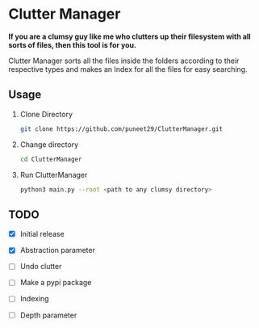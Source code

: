 # Clutter Manager

**If you are a clumsy guy like me who clutters up their filesystem with all sorts of files, then this tool is for you.**

Clutter Manager sorts all the files inside the folders according to their respective types and makes an Index for all the files for easy searching.

## Usage

1. Clone Directory

    ```bash
    git clone https://github.com/puneet29/ClutterManager.git
    ```

2. Change directory

    ```bash
    cd ClutterManager
    ```

3. Run ClutterManager

    ```bash
    python3 main.py --root <path to any clumsy directory>
    ```

## TODO

- [x] Initial release

- [x] Abstraction parameter

- [ ] Undo clutter

- [ ] Make a pypi package

- [ ] Indexing

- [ ] Depth parameter
